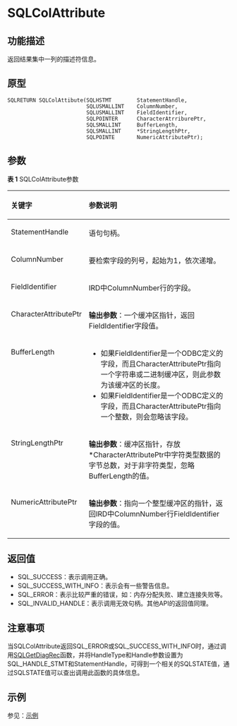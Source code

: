 # SQLColAttribute<a name="ZH-CN_TOPIC_0242371442"></a>

## 功能描述<a name="zh-cn_topic_0238272888_zh-cn_topic_0237120418_zh-cn_topic_0059778558_scc387c9cd5a14083903b16db19a589da"></a>

返回结果集中一列的描述符信息。

## 原型<a name="zh-cn_topic_0238272888_zh-cn_topic_0237120418_zh-cn_topic_0059778558_se76fe01df92c444b960a085f65094cb8"></a>

```
SQLRETURN SQLColAttibute(SQLHSTMT        StatementHandle,    
                         SQLUSMALLINT    ColumnNumber,     
                         SQLUSMALLINT    FieldIdentifier,
                         SQLPOINTER      CharacterAtrriburePtr,
                         SQLSMALLINT     BufferLength,
                         SQLSMALLINT     *StringLengthPtr,
                         SQLPOINTE       NumericAttributePtr);
```

## 参数<a name="zh-cn_topic_0238272888_zh-cn_topic_0237120418_zh-cn_topic_0059778558_sa001ba56cc7645ff9545f1ea44d918ec"></a>

**表 1**  SQLColAttribute参数

<a name="zh-cn_topic_0238272888_zh-cn_topic_0237120418_zh-cn_topic_0059778558_tce7a2910d5584220bd6408910e7d1f01"></a>
<table><thead align="left"><tr id="zh-cn_topic_0238272888_zh-cn_topic_0237120418_zh-cn_topic_0059778558_r2a507b596db649a78b8b392da81f373a"><th class="cellrowborder" valign="top" width="26.86%" id="mcps1.2.3.1.1"><p id="zh-cn_topic_0238272888_zh-cn_topic_0237120418_zh-cn_topic_0059778558_aa3cd2f5c77704e3386b700ee022b0f8a"><a name="zh-cn_topic_0238272888_zh-cn_topic_0237120418_zh-cn_topic_0059778558_aa3cd2f5c77704e3386b700ee022b0f8a"></a><a name="zh-cn_topic_0238272888_zh-cn_topic_0237120418_zh-cn_topic_0059778558_aa3cd2f5c77704e3386b700ee022b0f8a"></a><strong id="zh-cn_topic_0238272888_zh-cn_topic_0237120418_zh-cn_topic_0059778558_a1efd08cffa164d57a113d04bf3e7f489"><a name="zh-cn_topic_0238272888_zh-cn_topic_0237120418_zh-cn_topic_0059778558_a1efd08cffa164d57a113d04bf3e7f489"></a><a name="zh-cn_topic_0238272888_zh-cn_topic_0237120418_zh-cn_topic_0059778558_a1efd08cffa164d57a113d04bf3e7f489"></a>关键字</strong></p>
</th>
<th class="cellrowborder" valign="top" width="73.14%" id="mcps1.2.3.1.2"><p id="zh-cn_topic_0238272888_zh-cn_topic_0237120418_zh-cn_topic_0059778558_a05b0cf25fecb4ebf85a24417b30e34ff"><a name="zh-cn_topic_0238272888_zh-cn_topic_0237120418_zh-cn_topic_0059778558_a05b0cf25fecb4ebf85a24417b30e34ff"></a><a name="zh-cn_topic_0238272888_zh-cn_topic_0237120418_zh-cn_topic_0059778558_a05b0cf25fecb4ebf85a24417b30e34ff"></a><strong id="zh-cn_topic_0238272888_zh-cn_topic_0237120418_zh-cn_topic_0059778558_a9d4c05b8c7114b94a22c1176fae1f738"><a name="zh-cn_topic_0238272888_zh-cn_topic_0237120418_zh-cn_topic_0059778558_a9d4c05b8c7114b94a22c1176fae1f738"></a><a name="zh-cn_topic_0238272888_zh-cn_topic_0237120418_zh-cn_topic_0059778558_a9d4c05b8c7114b94a22c1176fae1f738"></a>参数说明</strong></p>
</th>
</tr>
</thead>
<tbody><tr id="zh-cn_topic_0238272888_zh-cn_topic_0237120418_zh-cn_topic_0059778558_rfcf235ef81c347fca4d05a53e2b6a63d"><td class="cellrowborder" valign="top" width="26.86%" headers="mcps1.2.3.1.1 "><p id="zh-cn_topic_0238272888_zh-cn_topic_0237120418_zh-cn_topic_0059778558_aeaec7d2d4fb14ad3beb0b97b2994d350"><a name="zh-cn_topic_0238272888_zh-cn_topic_0237120418_zh-cn_topic_0059778558_aeaec7d2d4fb14ad3beb0b97b2994d350"></a><a name="zh-cn_topic_0238272888_zh-cn_topic_0237120418_zh-cn_topic_0059778558_aeaec7d2d4fb14ad3beb0b97b2994d350"></a>StatementHandle</p>
</td>
<td class="cellrowborder" valign="top" width="73.14%" headers="mcps1.2.3.1.2 "><p id="zh-cn_topic_0238272888_zh-cn_topic_0237120418_zh-cn_topic_0059778558_a9fe8a7daf58040e1b4a34e14d63e2084"><a name="zh-cn_topic_0238272888_zh-cn_topic_0237120418_zh-cn_topic_0059778558_a9fe8a7daf58040e1b4a34e14d63e2084"></a><a name="zh-cn_topic_0238272888_zh-cn_topic_0237120418_zh-cn_topic_0059778558_a9fe8a7daf58040e1b4a34e14d63e2084"></a>语句句柄。</p>
</td>
</tr>
<tr id="zh-cn_topic_0238272888_zh-cn_topic_0237120418_zh-cn_topic_0059778558_r94f62d27d6b6493e900251b0ca5c70af"><td class="cellrowborder" valign="top" width="26.86%" headers="mcps1.2.3.1.1 "><p id="zh-cn_topic_0238272888_zh-cn_topic_0237120418_zh-cn_topic_0059778558_a1537f66b29c94c8184d35c8a8da00582"><a name="zh-cn_topic_0238272888_zh-cn_topic_0237120418_zh-cn_topic_0059778558_a1537f66b29c94c8184d35c8a8da00582"></a><a name="zh-cn_topic_0238272888_zh-cn_topic_0237120418_zh-cn_topic_0059778558_a1537f66b29c94c8184d35c8a8da00582"></a>ColumnNumber</p>
</td>
<td class="cellrowborder" valign="top" width="73.14%" headers="mcps1.2.3.1.2 "><p id="zh-cn_topic_0238272888_zh-cn_topic_0237120418_zh-cn_topic_0059778558_a453fd38908bd4b21a1cf92d97971d840"><a name="zh-cn_topic_0238272888_zh-cn_topic_0237120418_zh-cn_topic_0059778558_a453fd38908bd4b21a1cf92d97971d840"></a><a name="zh-cn_topic_0238272888_zh-cn_topic_0237120418_zh-cn_topic_0059778558_a453fd38908bd4b21a1cf92d97971d840"></a>要检索字段的列号，起始为1，依次递增。</p>
</td>
</tr>
<tr id="zh-cn_topic_0238272888_zh-cn_topic_0237120418_zh-cn_topic_0059778558_r96436fd340df42b5a3c324c34463f430"><td class="cellrowborder" valign="top" width="26.86%" headers="mcps1.2.3.1.1 "><p id="zh-cn_topic_0238272888_zh-cn_topic_0237120418_zh-cn_topic_0059778558_a546ac6b59b4d4f7c8a4de38d5179ae71"><a name="zh-cn_topic_0238272888_zh-cn_topic_0237120418_zh-cn_topic_0059778558_a546ac6b59b4d4f7c8a4de38d5179ae71"></a><a name="zh-cn_topic_0238272888_zh-cn_topic_0237120418_zh-cn_topic_0059778558_a546ac6b59b4d4f7c8a4de38d5179ae71"></a>FieldIdentifier</p>
</td>
<td class="cellrowborder" valign="top" width="73.14%" headers="mcps1.2.3.1.2 "><p id="zh-cn_topic_0238272888_zh-cn_topic_0237120418_zh-cn_topic_0059778558_a02c238292fcf454d93556259662d7b1f"><a name="zh-cn_topic_0238272888_zh-cn_topic_0237120418_zh-cn_topic_0059778558_a02c238292fcf454d93556259662d7b1f"></a><a name="zh-cn_topic_0238272888_zh-cn_topic_0237120418_zh-cn_topic_0059778558_a02c238292fcf454d93556259662d7b1f"></a>IRD中ColumnNumber行的字段。</p>
</td>
</tr>
<tr id="zh-cn_topic_0238272888_zh-cn_topic_0237120418_zh-cn_topic_0059778558_r631934448c6a415589ebe69b810287e5"><td class="cellrowborder" valign="top" width="26.86%" headers="mcps1.2.3.1.1 "><p id="zh-cn_topic_0238272888_zh-cn_topic_0237120418_zh-cn_topic_0059778558_a6ea86985897d4df2af06143be1318079"><a name="zh-cn_topic_0238272888_zh-cn_topic_0237120418_zh-cn_topic_0059778558_a6ea86985897d4df2af06143be1318079"></a><a name="zh-cn_topic_0238272888_zh-cn_topic_0237120418_zh-cn_topic_0059778558_a6ea86985897d4df2af06143be1318079"></a>CharacterAttributePtr</p>
</td>
<td class="cellrowborder" valign="top" width="73.14%" headers="mcps1.2.3.1.2 "><p id="zh-cn_topic_0238272888_zh-cn_topic_0237120418_zh-cn_topic_0059778558_a7b561db78ea74c9db5ddc6d91c781cf1"><a name="zh-cn_topic_0238272888_zh-cn_topic_0237120418_zh-cn_topic_0059778558_a7b561db78ea74c9db5ddc6d91c781cf1"></a><a name="zh-cn_topic_0238272888_zh-cn_topic_0237120418_zh-cn_topic_0059778558_a7b561db78ea74c9db5ddc6d91c781cf1"></a><strong id="zh-cn_topic_0238272888_zh-cn_topic_0237120418_zh-cn_topic_0059778558_a61f8cdee422645a18922ff447c38d190"><a name="zh-cn_topic_0238272888_zh-cn_topic_0237120418_zh-cn_topic_0059778558_a61f8cdee422645a18922ff447c38d190"></a><a name="zh-cn_topic_0238272888_zh-cn_topic_0237120418_zh-cn_topic_0059778558_a61f8cdee422645a18922ff447c38d190"></a>输出参数</strong>：一个缓冲区指针，返回FieldIdentifier字段值。</p>
</td>
</tr>
<tr id="zh-cn_topic_0238272888_zh-cn_topic_0237120418_zh-cn_topic_0059778558_redd4bee4cdfe4661a6b1dec8129a9e5b"><td class="cellrowborder" valign="top" width="26.86%" headers="mcps1.2.3.1.1 "><p id="zh-cn_topic_0238272888_zh-cn_topic_0237120418_zh-cn_topic_0059778558_a3e2f1e9decc24ebdb79e203ee2ce6718"><a name="zh-cn_topic_0238272888_zh-cn_topic_0237120418_zh-cn_topic_0059778558_a3e2f1e9decc24ebdb79e203ee2ce6718"></a><a name="zh-cn_topic_0238272888_zh-cn_topic_0237120418_zh-cn_topic_0059778558_a3e2f1e9decc24ebdb79e203ee2ce6718"></a>BufferLength</p>
</td>
<td class="cellrowborder" valign="top" width="73.14%" headers="mcps1.2.3.1.2 "><a name="zh-cn_topic_0238272888_zh-cn_topic_0237120418_zh-cn_topic_0059778558_u53a59b98639e49519b7afa77449302e4"></a><a name="zh-cn_topic_0238272888_zh-cn_topic_0237120418_zh-cn_topic_0059778558_u53a59b98639e49519b7afa77449302e4"></a><ul id="zh-cn_topic_0238272888_zh-cn_topic_0237120418_zh-cn_topic_0059778558_u53a59b98639e49519b7afa77449302e4"><li>如果FieldIdentifier是一个ODBC定义的字段，而且CharacterAttributePtr指向一个字符串或二进制缓冲区，则此参数为该缓冲区的长度。</li><li>如果FieldIdentifier是一个ODBC定义的字段，而且CharacterAttributePtr指向一个整数，则会忽略该字段。</li></ul>
</td>
</tr>
<tr id="zh-cn_topic_0238272888_zh-cn_topic_0237120418_zh-cn_topic_0059778558_r9bd9eebfe88544e59d20a828ac3d8ba0"><td class="cellrowborder" valign="top" width="26.86%" headers="mcps1.2.3.1.1 "><p id="zh-cn_topic_0238272888_zh-cn_topic_0237120418_zh-cn_topic_0059778558_a41839fd6b6f5429a9b9aa9f04fc23db6"><a name="zh-cn_topic_0238272888_zh-cn_topic_0237120418_zh-cn_topic_0059778558_a41839fd6b6f5429a9b9aa9f04fc23db6"></a><a name="zh-cn_topic_0238272888_zh-cn_topic_0237120418_zh-cn_topic_0059778558_a41839fd6b6f5429a9b9aa9f04fc23db6"></a>StringLengthPtr</p>
</td>
<td class="cellrowborder" valign="top" width="73.14%" headers="mcps1.2.3.1.2 "><p id="zh-cn_topic_0238272888_zh-cn_topic_0237120418_zh-cn_topic_0059778558_a6c51d19400ec4e24b6c83737bfaebe6e"><a name="zh-cn_topic_0238272888_zh-cn_topic_0237120418_zh-cn_topic_0059778558_a6c51d19400ec4e24b6c83737bfaebe6e"></a><a name="zh-cn_topic_0238272888_zh-cn_topic_0237120418_zh-cn_topic_0059778558_a6c51d19400ec4e24b6c83737bfaebe6e"></a><strong id="zh-cn_topic_0238272888_zh-cn_topic_0237120418_zh-cn_topic_0059778558_zh-cn_topic_0058965218_b959040514843"><a name="zh-cn_topic_0238272888_zh-cn_topic_0237120418_zh-cn_topic_0059778558_zh-cn_topic_0058965218_b959040514843"></a><a name="zh-cn_topic_0238272888_zh-cn_topic_0237120418_zh-cn_topic_0059778558_zh-cn_topic_0058965218_b959040514843"></a>输出参数</strong>：缓冲区指针，存放*CharacterAttributePtr中字符类型数据的字节总数，对于非字符类型，忽略BufferLength的值。</p>
</td>
</tr>
<tr id="zh-cn_topic_0238272888_zh-cn_topic_0237120418_zh-cn_topic_0059778558_rc9cce4117dbe45acb4548b8c761b09ff"><td class="cellrowborder" valign="top" width="26.86%" headers="mcps1.2.3.1.1 "><p id="zh-cn_topic_0238272888_zh-cn_topic_0237120418_zh-cn_topic_0059778558_af41720c551e048378f2e339d4fd51bfb"><a name="zh-cn_topic_0238272888_zh-cn_topic_0237120418_zh-cn_topic_0059778558_af41720c551e048378f2e339d4fd51bfb"></a><a name="zh-cn_topic_0238272888_zh-cn_topic_0237120418_zh-cn_topic_0059778558_af41720c551e048378f2e339d4fd51bfb"></a>NumericAttributePtr</p>
</td>
<td class="cellrowborder" valign="top" width="73.14%" headers="mcps1.2.3.1.2 "><p id="zh-cn_topic_0238272888_zh-cn_topic_0237120418_zh-cn_topic_0059778558_add7da64e8d99477194dd22925df2ed34"><a name="zh-cn_topic_0238272888_zh-cn_topic_0237120418_zh-cn_topic_0059778558_add7da64e8d99477194dd22925df2ed34"></a><a name="zh-cn_topic_0238272888_zh-cn_topic_0237120418_zh-cn_topic_0059778558_add7da64e8d99477194dd22925df2ed34"></a><strong id="zh-cn_topic_0238272888_zh-cn_topic_0237120418_zh-cn_topic_0059778558_ac746f062dd0e4667a4e07d4322792fc6"><a name="zh-cn_topic_0238272888_zh-cn_topic_0237120418_zh-cn_topic_0059778558_ac746f062dd0e4667a4e07d4322792fc6"></a><a name="zh-cn_topic_0238272888_zh-cn_topic_0237120418_zh-cn_topic_0059778558_ac746f062dd0e4667a4e07d4322792fc6"></a>输出参数</strong>：指向一个整型缓冲区的指针，返回IRD中ColumnNumber行FieldIdentifier字段的值。</p>
</td>
</tr>
</tbody>
</table>

## 返回值<a name="zh-cn_topic_0238272888_zh-cn_topic_0237120418_zh-cn_topic_0059778558_s04cf966285614f118de0fabce2eaeb20"></a>

-   SQL\_SUCCESS：表示调用正确。
-   SQL\_SUCCESS\_WITH\_INFO：表示会有一些警告信息。
-   SQL\_ERROR：表示比较严重的错误，如：内存分配失败、建立连接失败等。
-   SQL\_INVALID\_HANDLE：表示调用无效句柄。其他API的返回值同理。

## 注意事项<a name="zh-cn_topic_0238272888_zh-cn_topic_0237120418_zh-cn_topic_0059778558_s06211cd9d00f43f098b0db65a182c4f4"></a>

当SQLColAttribute返回SQL\_ERROR或SQL\_SUCCESS\_WITH\_INFO时，通过调用[SQLGetDiagRec](SQLGetDiagRec.md#ZH-CN_TOPIC_0242371454)函数，并将HandleType和Handle参数设置为SQL\_HANDLE\_STMT和StatementHandle，可得到一个相关的SQLSTATE值，通过SQLSTATE值可以查出调用此函数的具体信息。

## 示例<a name="zh-cn_topic_0238272888_zh-cn_topic_0237120418_zh-cn_topic_0059778558_sa0124e0144e742c989a8b2f0e52adfd6"></a>

参见：[示例](示例.md#ZH-CN_TOPIC_0242377033)

